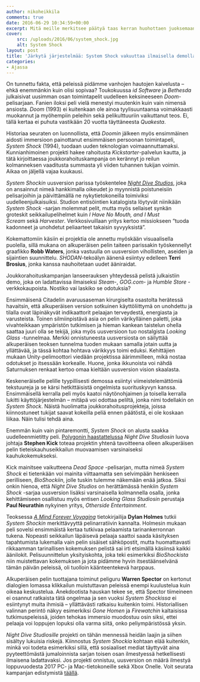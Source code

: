 ```yaml
---
author: nikoheikkila
comments: true
date: 2016-06-29 10:34:59+00:00
excerpt: Mitä meille merkitsee päätyä taas kerran huohottaen juoksemaan Citadelin käytäville metallisen putken kanssa?
cover:
    src: /uploads/2016/06/system_shock.jpg
    alt: System Shock
layout: post
title: 'Järkytä järjestelmää: System Shock vakuuttaa ilmaisella demolla'
categories:
- Ajassa
---
```


On tunnettu fakta, että peleissä pidämme vanhojen hautojen kaivelusta – ehkä enemmänkin kuin olisi sopivaa? Toukokuussa _id Software_ ja _Bethesda_ julkaisivat uusimman osan toimintapelit uudelleen keksineeseen _Doom_-pelisarjaan. Fanien iloksi peli vielä menestyi muutenkin kuin vain nimensä ansiosta. _Doom_ (1993) ei kuitenkaan ole ainoa tyylisuuntaansa voimakkaasti muokannut ja myöhempiin peleihin sekä pelikulttuuriin vaikuttanut teos. Ei, tällä kertaa ei puhuta vastikään 20 vuotta täyttäneesta _Quakesta_.

Historiaa seuraten on luonnollista, että _Doomin_ jälkeen myös ensimmäinen aidosti immersioon painottanut ensimmäisen persoonan toimintapeli, _System Shock_ (1994), tuodaan uuden teknologian voimaannuttamaksi. Kunnianhimoinen projekti hakee rahoitusta _Kickstarter_-palvelun kautta, ja tätä kirjoittaessa joukkorahoituskampanja on kerännyt jo reilun kolmanneksen vaaditusta summasta yli viiden tuhannen tukijan voimin. Aikaa on jäljellä vajaa kuukausi.

_System Shockin_ uusversion parissa työskentelee [_Night Dive Studios_](http://www.nightdivestudios.com/), joka on ansainnut nimeä hankkimalla oikeudet jo myynnistä poistuneisiin pelisarjoihin ja päivittämällä ne nykytietokoneilla toimiviksi uudelleenjulkaisuiksi. Studion entisöintien katalogista löytyvät niinikään _System Shock_ -sarjan molemmat pelit, mutta myös sellaiset synkän groteskit seikkailupelihelmet kuin _I Have No Mouth, and I Must Scream_ sekä _Harvester_. Verkkosivuillaan yritys kertoo missiokseen “tuoda kadonneet ja unohdetut peliaarteet takaisin syvyyksistä”.

Kokemattomiin käsiin ei projektia ole annettu myöskään visuaalisella puolella, sillä mukana on alkuperäisen pelin taiteen parissakin työskennellyt graafikko **Robb Waters**, jonka vastuulla on uusversion vihollisten, aseiden ja sijaintien suunnittelu. _SHODAN_-tekoälyn äänenä esiintyy edelleen **Terri Brosius**, jonka kanssa nauhoitetaan uudet ääniraidat.

Joukkorahoituskampanjan lanseerauksen yhteydessä pelistä julkaistiin demo, joka on ladattavissa ilmaiseksi _Steam_-, _GOG.com_- ja _Humble Store_ -verkkokaupoista. Nostiko vai laskiko se odotuksia?

Ensimmäisenä Citadelin avaruusaseman kirurgiselta osastolta herätessä havaitsin, että alkuperäisen version sotkuinen käyttöliittymä on unohdettu ja tilalla ovat läpinäkyvät indikaattorit pelaajan terveydestä, energiasta ja varusteista. Toinen silmiinpistävä asia on pelin värikylläinen paletti, joka vivahteikkaan ympäristön tutkimisen ja hieman kankean taistelun ohella saattaa juuri olla se tekijä, joka myös uusversioon tuo nostalgista _Looking Glass_ -tunnelmaa. Merkki onnistuneesta uusversiosta on säilyttää alkuperäisen teoksen tunnelma tuoden mukaan samalla jotain uutta ja yllättävää, ja tässä kohtaa hohtava värikkyys toimi eduksi. Kehittäjien mukaan Unity-pelimoottori viedään projektissa äärimmilleen, mikä nostaa odotukset jo itsessään korkealle. Huone, jonka ikkunoista voi nähdä Saturnuksen renkaat kertoo omaa kieltään uusversion vision skaalasta.

Keskeneräiselle pelille tyypillisesti demossa esiintyi viimeistelemättömiä tekstuureja ja se kärsi hetkittäisistä ongelmista suorituskyvyn kanssa. Ensimmäisellä kerralla peli myös kaatoi näytönohjaimen ja toisella kerralla lukitti käyttöjärjestelmän – mitäpä voi odottaa peliltä, jonka nimi todellakin on _System Shock_. Näistä huolimatta joukkorahoitusprojekteja, joissa kiinnostuneet tukijat saavat kokeilla peliä ennen päätöstä, ei ole koskaan liikaa. Näin tulisi tehdä aina.

Enemmän kuin vain pintaremontti, _System Shock_ on alusta saakka uudelleenmietitty peli. [Polygonin haastattelussa](http://www.polygon.com/2016/3/14/11224752/system-shock-remaster-video) _Night Dive Studiosin_ luova johtaja **Stephen Kick** toteaa projektin yhtenä tavoitteena olleen alkuperäisen pelin tieteiskauhuseikkailun muovaamisen varsinaiseksi kauhukokemukseksi.

Kick mainitsee vaikutteena _Dead Space_ -pelisarjan, mutta nimeä _System Shock_ ei tietenkään voi mainita viittaamatta sen selvimpään henkiseen perilliseen, _BioShockiin_, jolle tuskin tulemme näkemään enää jatkoa. Siksi onkin hienoa, että _Night Dive Studios_ on herättämässä henkiin _System Shock_ -sarjaa uusversion lisäksi varsinaisella kolmannella osalla, jonka kehittämiseen osallistuu myös entisen _Looking Glass Studiosin_ perustaja **Paul Neurathin** nykyinen yritys, _Otherside Entertainment_.

Teoksessa [_A Mind Forever Voyaging_](https://www.pelilegacy.fi/arvostelut/1656/a-mind-forever-voyaging) tietokirjailija **Dylan Holmes** tutkii _System Shockin_ merkittävyyttä pelinarratiivin kannalta. Holmesin mukaan peli sovelsi ensimmäistä kertaa tutkivaa pelaamista tarinankerronnan tukena. Nopeasti seikkailun läpäisevä pelaaja saattoi saada käsityksen tapahtumista lukemalla vain pelin sisäiset sähköpostit, mutta huomattavasti rikkaamman tarinallisen kokemuksen pelistä sai irti etsimällä käsiinsä kaikki äänilokit. Pelisuunnittelun yksityiskohta, joka teki esimerkiksi _BioShockista_ niin muistettavan kokemuksen ja jota pidämme hyvin itsestäänselvänä tämän päivän peleissä, oli tuolloin käänteentekevä harppaus.

Alkuperäisen pelin tuottajana toiminut peliguru **Warren Spector** on kertonut dialogien lomassa klikkailun muistuttavan peleissä enempi kuulustelua kuin oikeaa keskustelua. Anekdootista hauskan tekee se, että Spector tiimeineen ei osannut ratkaista tätä ongelmaa ja sen vuoksi _System Shockissa_ ei esiintynyt muita ihmisiä – yllättävästi ratkaisu kuitenkin toimi. Historiallisen valinnan perintö näkyy esimerkiksi _Gone Homen_ ja _Firewatchin_ kaltaisissa tutkimuspeleissä, joiden tehokas immersio muodostuu osin siksi, ettei pelaaja voi loppujen lopuksi olla varma siitä, onko peliympäristössä yksin.

_Night Dive Studiosille_ projekti on tähän mennessä heidän laajin ja siihen sisältyy lukuisia riskejä. Kiinnostus _System Shockia_ kohtaan elää kuitenkin, minkä voi todeta esimerkiksi sillä, että sosiaaliset mediat täyttyvät aina pyyteettömästä jumaloinnista sarjan toisen osan ilmestyessä hetkellisesti ilmaisena ladattavaksi. Jos projekti onnistuu, uusversion on määrä ilmestyä loppuvuodesta 2017 PC- ja Mac-tietokoneille sekä Xbox Onelle. Voit seurata kampanjan edistymistä [täällä](https://www.kickstarter.com/projects/1598858095/system-shock).
